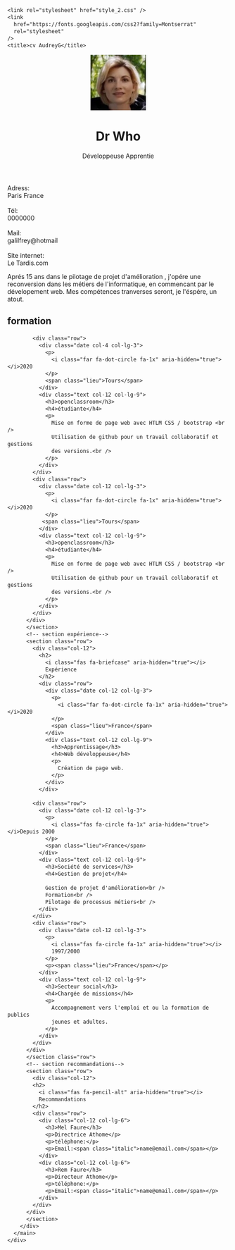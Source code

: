 <!DOCTYPE html>
<html lang="fr">
  <head>
    <meta charset="UTF-8" />
    <meta name="viewport" content="width=device-width, initial-scale=1.0" />
    <link
      rel="stylesheet"
      href="https://stackpath.bootstrapcdn.com/bootstrap/4.5.0/css/bootstrap.min.css"
      integrity="sha384-9aIt2nRpC12Uk9gS9baDl411NQApFmC26EwAOH8WgZl5MYYxFfc+NcPb1dKGj7Sk"
      crossorigin="anonymous"
    />
    <link
      rel="stylesheet"
      href="https://use.fontawesome.com/releases/v5.13.0/css/all.css"
      integrity="sha384-Bfad6CLCknfcloXFOyFnlgtENryhrpZCe29RTifKEixXQZ38WheV+i/6YWSzkz3V"
      crossorigin="anonymous"
    />

    <link rel="stylesheet" href="style_2.css" />
    <link
      href="https://fonts.googleapis.com/css2?family=Montserrat"
      rel="stylesheet"
    />
    <title>cv AudreyG</title>
  </head>
  <body>
    <div class="container-fluid no-glutters p-0">
      <header class="row">
        <div class="col-12 col-lg-3 p-0" id="picture">
          <img class="center" src="dr-mini.jpg" alt="dr" />
        </div>
        <div class="col-12 col-lg-9 p-0" id="presentation">
          <div class="row">
            <div class="col-12">
              <h1><span class="yellow">Dr</span> Who</h1>
              <p><span class="underline">Dével</span>oppeuse Apprentie</p>
            </div>
          </div>
        </div>
      </header>
      <main class="row">
        <div class="col-12 col-lg-3 p-0" id="info">
          <article id="contact">
            <title>contact</title>
            <p>
              Adress:<br />
              Paris France<br /><br />
              Tél:<br />
              0000000<br /><br />
              Mail:<br />
              galilfrey@hotmail<br /><br />
              Site internet:<br />
              Le Tardis.com<br />
            </p>
          </article>
          <article id="about">
            <title>A propos de moi</title>
            <p>
              Aprés 15 ans dans le pilotage de projet d'amélioration , j'opére
              une reconversion dans les métiers de l'informatique, en commencant
              par le dévelopement web. Mes compétences tranverses seront, je
              l'éspére, un atout.
            </p>
          </article>
          <article id="leisure" class="col-12 p-0">
            <title>Loisirs</title>
            <div id="loisir-icone">
              <i class="fas fa-swimmer" aria-hidden="true"></i>
              <i class="fas fa-bicycle" aria-hidden="true"></i>
              <i class="fas fa-walking" aria-hidden="true"></i>
            </div>
          </article>
        </div>
        <div class="col-12 col-lg-9 p-0" id="course">
          <!-- section formation-->
          <section class="row">
            <div class="col-12">
              <h2>
                <i class="fas fa-graduation-cap" aria-hidden="true"></i>
                formation
              </h2>
            
            <div class="row">
              <div class="date col-4 col-lg-3">
                <p>
                  <i class="far fa-dot-circle fa-1x" aria-hidden="true"></i>2020
                </p>
                <span class="lieu">Tours</span>
              </div>
              <div class="text col-12 col-lg-9">
                <h3>openclassroom</h3>
                <h4>étudiante</h4>
                <p>
                  Mise en forme de page web avec HTLM CSS / bootstrap <br />
                  Utilisation de github pour un travail collaboratif et gestions
                  des versions.<br />
                </p>
              </div>
            </div>
            <div class="row">
              <div class="date col-12 col-lg-3">
                <p>
                  <i class="far fa-dot-circle fa-1x" aria-hidden="true"></i>2020
                </p>
               <span class="lieu">Tours</span>
              </div>
              <div class="text col-12 col-lg-9">
                <h3>openclassroom</h3>
                <h4>étudiante</h4>
                <p>
                  Mise en forme de page web avec HTLM CSS / bootstrap <br />
                  Utilisation de github pour un travail collaboratif et gestions
                  des versions.<br />
                </p>
              </div>
            </div>
          </div>
          </section>
          <!-- section expérience-->
          <section class="row">
            <div class="col-12">
              <h2>
                <i class="fas fa-briefcase" aria-hidden="true"></i>
                Expérience
              </h2>
              <div class="row">
                <div class="date col-12 col-lg-3">
                  <p>
                    <i class="far fa-dot-circle fa-1x" aria-hidden="true"></i>2020
                  </p>
                  <span class="lieu">France</span>
                </div>
                <div class="text col-12 col-lg-9">
                  <h3>Apprentissage</h3>
                  <h4>Web développeuse</h4>
                  <p>
                    Création de page web.
                  </p>
                </div>
              </div>

            <div class="row">
              <div class="date col-12 col-lg-3">
                <p>
                  <i class="fas fa-circle fa-1x" aria-hidden="true"></i>Depuis 2000
                </p>
                <span class="lieu">France</span>
              </div>
              <div class="text col-12 col-lg-9">
                <h3>Société de services</h3>
                <h4>Gestion de projet</h4>

                Gestion de projet d'amélioration<br />
                Formation<br />
                Pilotage de processus métiers<br />
              </div>
            </div>
            <div class="row">
              <div class="date col-12 col-lg-3">
                <p>
                  <i class="fas fa-circle fa-1x" aria-hidden="true"></i>
                  1997/2000
                </p>
                <p><span class="lieu">France</span></p>
              </div>
              <div class="text col-12 col-lg-9">
                <h3>Secteur social</h3>
                <h4>Chargée de missions</h4>
                <p>
                  Accompagnement vers l'emploi et ou la formation de publics
                  jeunes et adultes.
                </p>
              </div>
            </div>
          </div>
          </section class="row">
          <!-- section recommandations-->
          <section class="row">
            <div class="col-12">
            <h2>
              <i class="fas fa-pencil-alt" aria-hidden="true"></i>
              Recommandations
            </h2>
            <div class="row">
              <div class="col-12 col-lg-6">
                <h3>Mel Faure</h3>
                <p>Directrice Athome</p>
                <p>téléphone:</p>
                <p>Email:<span class="italic">name@email.com</span></p>
              </div>
              <div class="col-12 col-lg-6">
                <h3>Rem Faure</h3>
                <p>Directeur Athome</p>
                <p>téléphone:</p>
                <p>Email:<span class="italic">name@email.com</span></p>
              </div>
            </div>
          </div>
          </section>
        </div>
      </main>
    </div>
  </body>
</html>
